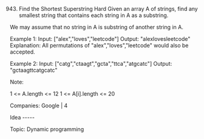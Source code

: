 943. Find the Shortest Superstring
Hard
Given an array A of strings, find any smallest string that contains each string in A as a substring.

We may assume that no string in A is substring of another string in A.
 
Example 1:
Input: ["alex","loves","leetcode"]
Output: "alexlovesleetcode"
Explanation: All permutations of "alex","loves","leetcode" would also be accepted.

Example 2:
Input: ["catg","ctaagt","gcta","ttca","atgcatc"]
Output: "gctaagttcatgcatc"

Note:

1 <= A.length <= 12
1 <= A[i].length <= 20
 
Companies: Google | 4 

Idea -----

Topic: Dynamic programming
